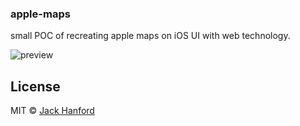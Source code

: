 ### apple-maps

small POC of recreating apple maps on iOS UI with web technology.

![preview](https://github.com/hanford/react-flick-list/blob/master/example.gif)

## License

MIT © [Jack Hanford](http://jackhanford.com)
